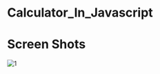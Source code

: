 # Calculator_In_Javascript

# Screen Shots
![1](https://user-images.githubusercontent.com/93428433/157418236-53c82983-5ff5-4b82-9ac0-0dc992e3381e.jpg)
